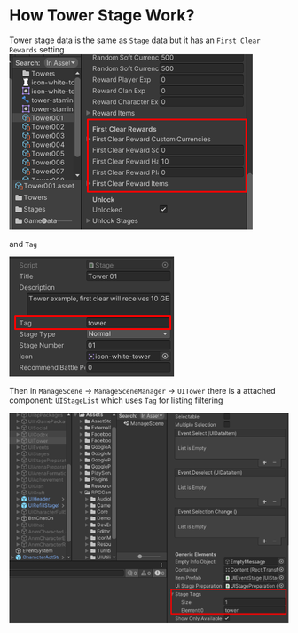 # How Tower Stage Work?

Tower stage data is the same as `Stage` data but it has an `First Clear Rewards` setting
![](../images/tower001.png)

and `Tag`

![](../images/tower002.png)

Then in `ManageScene` -> `ManageSceneManager` -> `UITower` there is a attached component: `UIStageList` which uses `Tag` for listing filtering

![](../images/tower003.png)